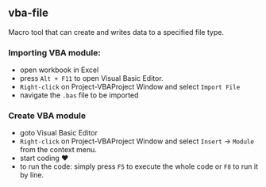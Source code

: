 ## vba-file
Macro tool that can create and writes data to a specified file type.

### Importing VBA module:

- open workbook in Excel <br>
- press `Alt + F11` to open Visual Basic Editor. <br>
- `Right-click` on Project-VBAProject Window and select `Import File` <br>
- navigate the `.bas` file to be imported <br>

### Create VBA module

- goto Visual Basic Editor <br>
- `Right-click` on Project-VBAProject Window and select `Insert` &rarr; `Module` from the context menu. <br>
- start coding :heart: <br>
- to run the code: simply press `F5` to execute the whole code or `F8` to run it by line.

<!-- comment-->
